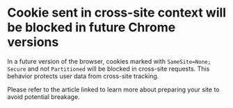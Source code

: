 # Cookie sent in cross-site context will be blocked in future Chrome versions

In a future version of the browser, cookies marked with `SameSite=None; Secure` and not `Partitioned` will be blocked in cross-site requests.
This behavior protects user data from cross-site tracking.

Please refer to the article linked to learn more about preparing your site to avoid potential breakage.
